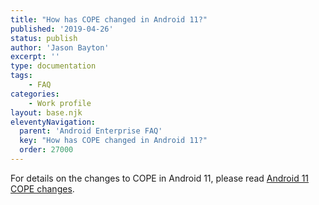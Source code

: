```yaml
---
title: "How has COPE changed in Android 11?"
published: '2019-04-26'
status: publish
author: 'Jason Bayton'
excerpt: ''
type: documentation
tags: 
    - FAQ
categories:
    - Work profile
layout: base.njk
eleventyNavigation:
  parent: 'Android Enterprise FAQ'
  key: "How has COPE changed in Android 11?"
  order: 27000
--- 
```

For details on the changes to COPE in Android 11, please read [Android 11 COPE changes](/android/android-11-cope-changes/).

